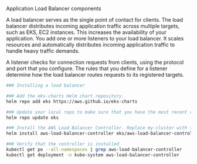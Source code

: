 Application Load Balancer components

A load balancer serves as the single point of contact for clients. The load balancer distributes incoming application traffic across multiple targets, such as EKS, EC2 instances. This increases the availability of your application. You add one or more listeners to your load balancer. It scales resources and automatically distributes incoming application traffic to handle heavy traffic demands.

A listener checks for connection requests from clients, using the protocol and port that you configure. The rules that you define for a listener determine how the load balancer routes requests to its registered targets. 

```sh
### Installing a load balancer

### Add the eks-charts Helm chart repository.
helm repo add eks https://aws.github.io/eks-charts

### Update your local repo to make sure that you have the most recent charts.
helm repo update eks

### Install the AWS Load Balancer Controller. Replace my-cluster with the name of your cluster.
helm install aws-load-balancer-controller eks/aws-load-balancer-controller -n kube-system --set clusterName=daves-cluster

### Verify that the controller is installed
kubectl get po --all-namespaces | grep aws-load-balancer-controller
kubectl get deployment -n kube-system aws-load-balancer-controller
```